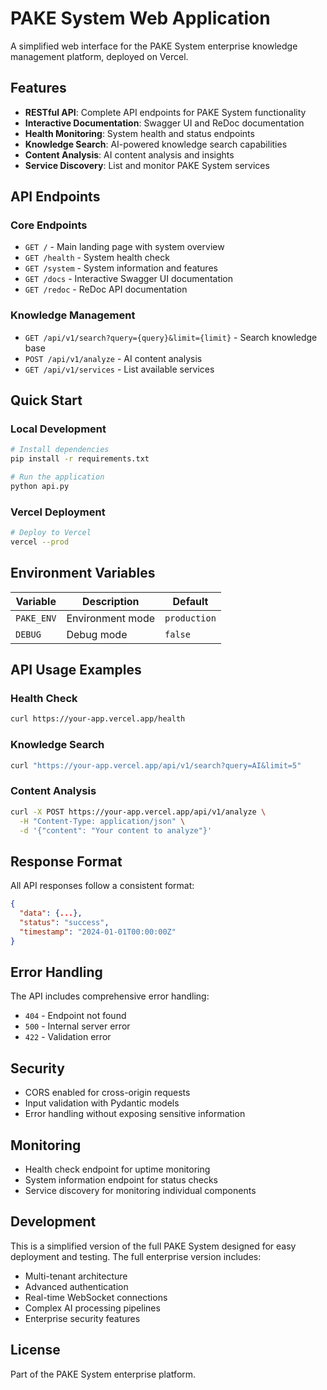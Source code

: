 # PAKE System Web Application

A simplified web interface for the PAKE System enterprise knowledge management platform, deployed on Vercel.

## Features

- **RESTful API**: Complete API endpoints for PAKE System functionality
- **Interactive Documentation**: Swagger UI and ReDoc documentation
- **Health Monitoring**: System health and status endpoints
- **Knowledge Search**: AI-powered knowledge search capabilities
- **Content Analysis**: AI content analysis and insights
- **Service Discovery**: List and monitor PAKE System services

## API Endpoints

### Core Endpoints
- `GET /` - Main landing page with system overview
- `GET /health` - System health check
- `GET /system` - System information and features
- `GET /docs` - Interactive Swagger UI documentation
- `GET /redoc` - ReDoc API documentation

### Knowledge Management
- `GET /api/v1/search?query={query}&limit={limit}` - Search knowledge base
- `POST /api/v1/analyze` - AI content analysis
- `GET /api/v1/services` - List available services

## Quick Start

### Local Development
```bash
# Install dependencies
pip install -r requirements.txt

# Run the application
python api.py
```

### Vercel Deployment
```bash
# Deploy to Vercel
vercel --prod
```

## Environment Variables

| Variable | Description | Default |
|----------|-------------|---------|
| `PAKE_ENV` | Environment mode | `production` |
| `DEBUG` | Debug mode | `false` |

## API Usage Examples

### Health Check
```bash
curl https://your-app.vercel.app/health
```

### Knowledge Search
```bash
curl "https://your-app.vercel.app/api/v1/search?query=AI&limit=5"
```

### Content Analysis
```bash
curl -X POST https://your-app.vercel.app/api/v1/analyze \
  -H "Content-Type: application/json" \
  -d '{"content": "Your content to analyze"}'
```

## Response Format

All API responses follow a consistent format:

```json
{
  "data": {...},
  "status": "success",
  "timestamp": "2024-01-01T00:00:00Z"
}
```

## Error Handling

The API includes comprehensive error handling:
- `404` - Endpoint not found
- `500` - Internal server error
- `422` - Validation error

## Security

- CORS enabled for cross-origin requests
- Input validation with Pydantic models
- Error handling without exposing sensitive information

## Monitoring

- Health check endpoint for uptime monitoring
- System information endpoint for status checks
- Service discovery for monitoring individual components

## Development

This is a simplified version of the full PAKE System designed for easy deployment and testing. The full enterprise version includes:

- Multi-tenant architecture
- Advanced authentication
- Real-time WebSocket connections
- Complex AI processing pipelines
- Enterprise security features

## License

Part of the PAKE System enterprise platform.
